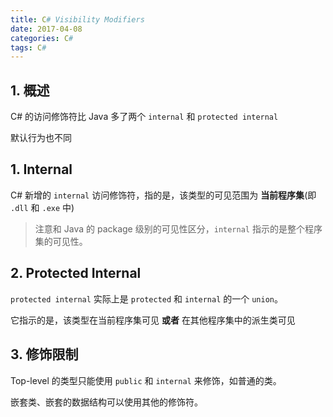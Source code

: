 ```yaml
---
title: C# Visibility Modifiers
date: 2017-04-08
categories: C#
tags: C#
---
```


## 1. 概述

C# 的访问修饰符比 Java 多了两个 `internal` 和 `protected internal`

默认行为也不同

## 1. Internal

C# 新增的 `internal` 访问修饰符，指的是，该类型的可见范围为 **当前程序集**(即 `.dll` 和 `.exe` 中)

> 注意和 Java 的 package 级别的可见性区分，`internal` 指示的是整个程序集的可见性。

## 2. Protected Internal

`protected internal` 实际上是 `protected` 和 `internal` 的一个 `union`。

它指示的是，该类型在当前程序集可见 **或者** 在其他程序集中的派生类可见

## 3. 修饰限制

Top-level 的类型只能使用 `public` 和 `internal` 来修饰，如普通的类。

嵌套类、嵌套的数据结构可以使用其他的修饰符。
